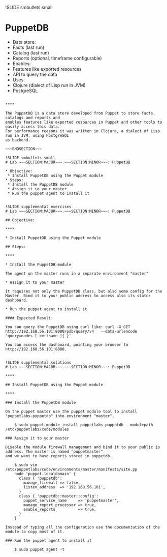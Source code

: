 !SLIDE smbullets small
# PuppetDB

* Data store:
 * Facts (last run)
 * Catalog (last run)
 * Reports (optional, timeframe configurable)
* Enables:
 * Features like exported resources
 * API to query the data
* Uses:
 * Clojure (dialect of Lisp run in JVM)
 * PostgreSQL

~~~SECTION:handouts~~~

****

The PuppetDB is a data store developed from Puppet to store facts, catalogs and reports and
enables features like exported resources in Puppet and other tools to easily access this data.
For performance reasons it was written in Clojure, a dialect of Lisp run in JVM, using PostgreSQL
as backend.

~~~ENDSECTION~~~

!SLIDE smbullets small
# Lab ~~~SECTION:MAJOR~~~.~~~SECTION:MINOR~~~: PuppetDB

* Objective:
 * Install PuppetDB using the Puppet module
* Steps:
 * Install the PuppetDB module
 * Assign it to your master
 * Run the puppet agent to install it


!SLIDE supplemental exercises
# Lab ~~~SECTION:MAJOR~~~.~~~SECTION:MINOR~~~: PuppetDB

## Objective:

****

* Install PuppetDB using the Puppet module

## Steps:

****

* Install the PuppetDB module

The agent on the master runs in a separate environment "master"

* Assign it to your master

It requires not only the PuppetDB class, but also some config for the Master. Bind it to your public address to access also its status dashboard.

* Run the puppet agent to install it

#### Expected Result:

You can query the PuppetDB using curl like: curl -X GET http://192.168.56.101:8080/pdb/query/v4   --data-urlencode 'query=nodes [ certname ]{ }'

You can access the dashboard, pointing your browser to http://192.168.56.101:8080.


!SLIDE supplemental solutions
# Lab ~~~SECTION:MAJOR~~~.~~~SECTION:MINOR~~~: PuppetDB

****

## Install PuppetDB using the Puppet module

****

### Install the PuppetDB module

On the puppet master use the puppet module tool to install "puppetlabs-puppetdb" into environment "master".

    $ sudo puppet module install puppetlabs-puppetdb --modulepath /etc/puppetlabs/code/modules

### Assign it to your master

Disable the module firewall management and bind it to your public ip address. The master is named "puppetmaster"
and we want to have reports stored in puppetdb.

    $ sudo vim /etc/puppetlabs/code/environments/master/manifests/site.pp
    node 'puppet.localdomain' {
      class { 'puppetdb':
        manage_firewall => false,
        listen_address  => '192.168.56.101',
      }
      class { 'puppetdb::master::config':
        puppet_service_name     => 'puppetmaster',
        manage_report_processor => true,
        enable_reports          => true,
      }
    }

Instead of typing all the configuration use the documentation of the module to copy most of it.

### Run the puppet agent to install it

    $ sudo puppet agent -t
